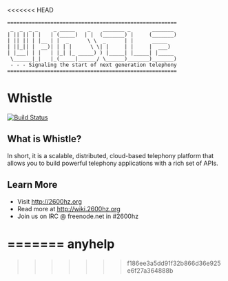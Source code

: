 <<<<<<< HEAD
````
=======================================================
 _  _  _ _     _ _____    _    _______ _       _______ 
| || || | |   | (_____)  | |  (_______) |     (_______)
| || || | |__ | |  _      \ \  _      | |      _____   
| ||_|| |  __)| | | |      \ \| |     | |     |  ___)  
| |___| | |   | |_| |_ _____) ) |_____| |_____| |_____ 
 \______|_|   |_(_____|______/ \______)_______)_______)
 - - - Signaling the start of next generation telephony
=======================================================
````

Whistle
=======

[![Build Status](https://secure.travis-ci.org/2600hz/2600hz-platform.png)](http://travis-ci.org/2600hz/2600hz-platform)

What is Whistle?
----------------

In short, it is a scalable, distributed, cloud-based telephony platform that allows you to build powerful telephony applications with a rich set of APIs.

Learn More
----------

* Visit http://2600hz.org
* Read more at http://wiki.2600hz.org
* Join us on IRC @ freenode.net in #2600hz



=======
anyhelp
=======
>>>>>>> f186ee3a5dd91f32b866d36e925e6f27a364888b
